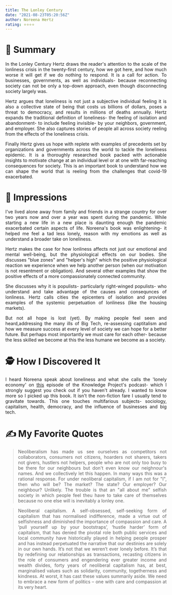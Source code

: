 ```yaml
---
title: The Lonley Century
date: "2021-08-23T05:20:56Z"
author: Noreena Hertz
rating: ⭐⭐⭐⭐
---
```


<style>
body {
text-align: justify}
</style>

# 🚀 Summary
In the Lonley Century Hertz draws the reader's attention to the scale of the lonliness crisis in the twenty-first century, how we got here, and how much worse it will get if we do nothing to respond.  It is a call for action. To businesses, governments, as well as individuals- because reconnecting society can not be only a top-down approach, even though disconnecting society largely was. 

Hertz argues that loneliness is not just a subjective individual feeling it is also a collective state of being that costs us billions of dollars, poses a threat to democracy, and results in millions of deaths annually. Hertz expands the traditional definition of loneliness- the feeling of isolation and abandonment- to include feeling invisible- by your neighbors, government, and employer. She also captures stories of people all across society reeling from the effects of the loneliness crisis. 

Finally Hertz gives us hope with replete with examples of precedents set by organizations and governments across the world to tackle the loneliness epidemic. It is a thoroughly researched book packed with actionable insights to motivate change at an individual level or at one with far-reaching consequences for society. This is an important book to understand how we can shape the world that is reeling from the challenges that covid-19 exacerbated.

# 🎨 Impressions
I've lived alone away from family and friends in a strange country for over two years now and over a year was spent during the pandemic. While starting a new life in a new place is daunting enough the pandemic exacerbated certain aspects of life. Noreena's book was enlightening- it helped me feel a tad less lonely, reason with my emotions as well as understand a broader take on loneliness.

Hertz makes the case for how lonliness affects not just our emotional and mental well-being, but the physiological effects on our bodies. She discusses "blue zones" and "helper's high" which the positive physiological reaction we experience when we help another person (when our motivation is not resentment or obligation). And several other examples that show the positive effects of a more compassionately connected community.

She discusses why it is populists- particularly right-winged populists- who understand and take advantage of the causes and consequnces of lonliness. Hertz calls cities the epicenters of isolation and provides examples of the systemic perpetuation of lonliness (like the housing markets).

But not all hope is lost (yet). By making people feel seen and heard,addressing the many ills of Big Tech, re-assessing captitalism and how we measure success at every level of society we can hope for a better future. But perhaps most importantly we must care for each other- because the less skilled we become at this the less humane we become as a society.

# 🕵 How I Discovered It
I heard Noreena speak about loneliness and what she calls the 'lonely economy' on [this](https://open.spotify.com/episode/2OtDdWKWKNmjoGkAbdKj8N?si=0863182b410b4149) episode of the Knowledge Project's podcast- which I strongly suggest you check out if you haven't already.  I wanted to know more so I picked up this book. It isn't the non-fiction fare I usually tend to gravitate towards. This one touches multifarious subjects- sociology, capitalism, health, democracy, and the influence of businesses and big tech.

# ✍️ My Favorite Quotes

> Neoliberalism has made us see ourselves as competitors not collaborators, consumers not citizens, hoarders not sharers, takers not givers, hustlers not helpers, people who are not only too busy to be there for our neighbours but don't even know our neighnour's names. And we collectively let this happen. In many ways this was a rational response. For under neoliberal capitalism, if I am not for "I", then who will be? The market? The state? Our employer? Our neighbour? Unlikely. The trouble is that an "all about me" selfish society in which people feel theu have to take care of themselves because no one else will is inevitably a lonley one. 

> Neoliberal capitalism. A self-obsessed, self-seeking form of capitalism that has normalised indifference, made a virtue out of selfishness and diminished the importance of compassion and care. A ‘pull yourself up by your bootstraps’, ‘hustle harder’ form of capitalism, that has denied the pivotal role both public services and local community have historically played in helping people prosper and has instead perpetuated the narrative that our destinies are solely in our own hands. It’s not that we weren’t ever lonely before. It’s that by redefining our relationships as transactions, recasting citizens in the role of consumers and engendering ever greater income and wealth divides, forty years of neoliberal capitalism has, at best, marginalised values such as solidarity, community, togetherness and kindness. At worst, it has cast these values summarily aside. We need to embrace a new form of politics – one with care and compassion at its very heart.
